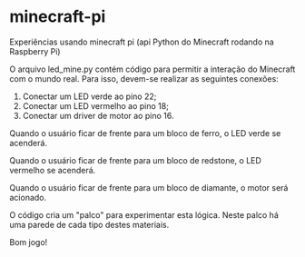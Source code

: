 # minecraft-pi
Experiências usando minecraft pi (api Python do Minecraft rodando na Raspberry Pi)

O arquivo led_mine.py contém código para permitir a interação do Minecraft com o mundo real. Para isso, devem-se realizar as seguintes conexões:

1) Conectar um LED verde ao pino 22;
2) Conectar um LED vermelho ao pino 18;
3) Conectar um driver de motor ao pino 16.

Quando o usuário ficar de frente para um bloco de ferro, o LED verde se acenderá.

Quando o usuário ficar de frente para um bloco de redstone, o LED vermelho se acenderá.

Quando o usuário ficar de frente para um bloco de diamante, o motor será acionado.

O código cria um "palco" para experimentar esta lógica. Neste palco há uma parede de cada tipo destes materiais.

Bom jogo!
